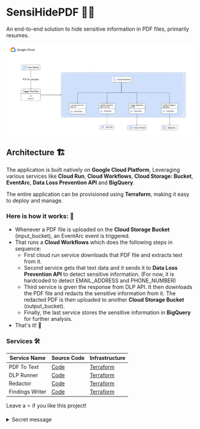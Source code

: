 # SensiHidePDF 🕵️‍♂️

An end-to-end solution to hide sensitive information in PDF files, primarily resumes.

![architecture diagram google cloud](./public/arch-1.png)

## Architecture 🏗️

The application is built natively on **Google Cloud Platform**, Leveraging various services like **Cloud Run**, **Cloud Workflows**, **Cloud Storage: Bucket**, **EventArc**, **Data Loss Prevention API** and **BigQuery**.

The entire application can be provisioned using **Terraform**, making it easy to deploy and manage.

### Here is how it works: 🤔

- Whenever a PDF file is uploaded on the **Cloud Storage Bucket** (input_bucket), an EventArc event is triggered.
- That runs a **Cloud Workflows** which does the following steps in sequence:
  - First cloud run service downloads that PDF file and extracts text from it.
  - Second service gets that text data and it sends it to **Data Loss Prevention API** to detect sensitive information. (For now, it is hardcoded to detect EMAIL_ADDRESS and PHONE_NUMBER)
  - Third service is given the response from DLP API. It then downloads the PDF file and redacts the sensitive information from it. The redacted PDF is then uploaded to another **Cloud Storage Bucket** (output_bucket).
  - Finally, the last service stores the sensitive information in **BigQuery** for further analysis.
- That's it! 🎉

### Services 🛠️

| Service Name | Source Code | Infrastructure |
| --- | --- | --- |
| PDF To Text | [Code](./src/pdf-to-text/) | [Terraform](./terraform/redact-pdf/pdf-to-text.tf) |
| DLP Runner | [Code](./src/dlp-runner/) | [Terraform](./terraform/redact-pdf/dlp-runner.tf) |
| Redactor | [Code](./src/redactor/) | [Terraform](./terraform/redact-pdf/redact-pdf.tf) |
| Findings Writer | [Code](./src/findings-to-bigquery/) | [Terraform](./terraform/redact-pdf/findings-writer.tf) |

Leave a ⭐ if you like this project!

<details>
<summary>Secret message</summary>

There are other solutions out there solving the same problem, namely from GoogleCloudPlatform itself. But there is a huge difference between my implementation and there's. There's implementation converts PDF into images and then gets the images redacted from the DLP API, but the drawback of this approach is that the redacted PDF generated after merging the images is not readable by screen readers, or even searchable making it less accessible at large scale.

I took a different approach, I didn't run DLP API on images. Instead I ran it directly on the text, upon receiving the findings, I did redactions by myself using a python library. This way the PDF remains searchable and ATS friendly.

If you wish you can keep this a secret 🤫

</details>
